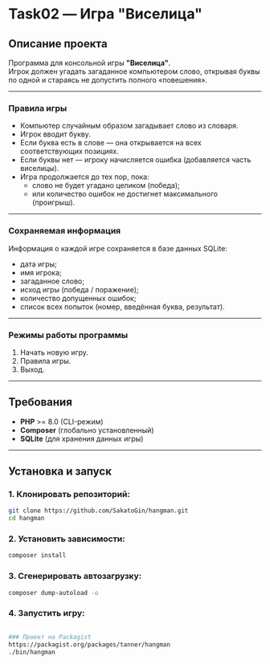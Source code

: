 # Task02 — Игра "Виселица"

## Описание проекта
Программа для консольной игры **"Виселица"**.  
Игрок должен угадать загаданное компьютером слово, открывая буквы по одной и стараясь не допустить полного «повешения».

---

### Правила игры
- Компьютер случайным образом загадывает слово из словаря. 
- Игрок вводит букву. 
- Если буква есть в слове — она открывается на всех соответствующих позициях.
- Если буквы нет — игроку начисляется ошибка (добавляется часть виселицы).
- Игра продолжается до тех пор, пока:
  - слово не будет угадано целиком (победа);
  - или количество ошибок не достигнет максимального (проигрыш).

---

### Сохраняемая информация
Информация о каждой игре сохраняется в базе данных SQLite:
- дата игры;
- имя игрока;
- загаданное слово;
- исход игры (победа / поражение);
- количество допущенных ошибок;
- список всех попыток (номер, введённая буква, результат).

---

### Режимы работы программы
1. Начать новую игру.  
2. Правила игры.  
3. Выход.  

---

## Требования
- **PHP** >= 8.0 (CLI-режим)  
- **Composer** (глобально установленный)  
- **SQLite** (для хранения данных игры)  

---

## Установка и запуск

### 1. Клонировать репозиторий:
```bash
git clone https://github.com/SakatoGin/hangman.git
cd hangman
```

### 2. Установить зависимости:
```bash
composer install
```

### 3. Сгенерировать автозагрузку:
```bash
composer dump-autoload -o
```

### 4. Запустить игру:
```bash

### Проект на Packagist
https://packagist.org/packages/tanner/hangman
./bin/hangman
```
